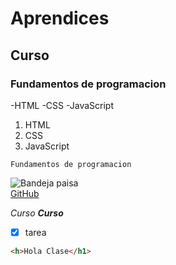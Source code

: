#  Aprendices
## Curso
### Fundamentos de programacion

-HTML
-CSS
-JavaScript

1. HTML
2. CSS
3. JavaScript

~~~
Fundamentos de programacion
~~~

![Bandeja paisa](https://res.cloudinary.com/dfwqdggvf/image/upload/v1642990704/bandeja-paisa-1616_osf3hx.jpg)<br>
[GitHub](https://github.com/)

*Curso*
***Curso***

- [x] tarea

```html
<h>Hola Clase</h1>
```
